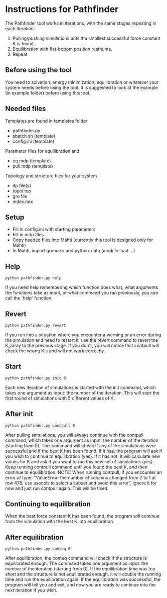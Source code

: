 # Instructions for Pathfinder

The Pathfinder tool works in iterations, with the same stages repeating in each iteration.

1. Pulling/pushing simulations until the smallest successful force constant K is found. 
2. Equilibration with flat-bottom position restraints.
3. Repeat

## Before using the tool
You need to solvation, energy minimization, equilibration or whatever your system needs before using the tool. 
It is suggested to look at the example (in example folder) before using this tool.

## Needed files
Templates are found in templates folder
* pathfinder.py
* sbatch.sh (template)
* config.ini (template)

Parameter files for equilibration and 
* eq.mdp (template)
* pull.mdp (template)

Topology and structure files for your system
* itp file(s)
* topol.top
* gro file
* index.ndx

## Setup
* Fill in config.ini with starting parameters
* Fill in mdp files
* Copy needed files into Mahti (currently this tool is designed only for Mahti)
* In Mahti, import gromacs and python-data (module load ...)

## Help
```
python pathfinder.py help
```
If you need help remembering which function does what, what arguments the 
functions take as input, or what command you ran previously, you can call the 'help' function.

## Revert
```
python pathfinder.py revert
```
If you run into a situation where you encounter a warning or an error during the simulation and need to restart it, use the revert command to revert the K_array to the previous stage. If you don't, you will notice that contpull will check the wrong K's and will not work correctly.

## Start
```
python pathfinder.py init 0 
```
Each new iteration of simulations is started with the init command, which 
takes one argument as input: the number of the iteration. This will start 
the first round of simulations with 5 different values of K.


## After init
```
python pathfinder.py contpull 0 
```
After pulling simulations, you will always continue with the contpull command, which takes one argument as input: the number of the iteration (starting from 0). This command will check if any of the simulations were successful and if the best K has been found. If it has, the program will ask if you wish to continue to equilibration (yes). If it has not, it will calculate new values for K and ask if you want to run this new set of simulations (yes). Keep running contpull command until you found the best K, and then continue to equilibration.
NOTE: When running contpull, if you encounter an error of type: "ValueError: the number of columns changed from 2 to 1 at row 478; use usecols to select a subset and avoid this error", ignore it for now and just run contpull again. This will be fixed.

## Continuing to equilibration
When the best force constant K has been found, the program will continue from the simulation with the best K into equilibration. 

## After equilibration
```
python pathfinder.py conteq 0 
```
After equilibration, the conteq command will check if the structure is equilibrated enough. The command takes one argument as input: the number of the iteration (starting from 0). If the equilibration time was too short and the structure is not equilibrated enough, it will double the running time and run the equilibration again. If the equilibration was successful, the program will tell you and exit, and now you are ready to continue into the next iteration if you wish. 







